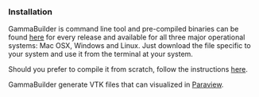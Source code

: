 ### Installation ###

GammaBuilder is command line tool and pre-compiled binaries can be found [here](https://github.com/lostbean/gammabuilder/releases) for every release and available for all three major operational systems: Mac OSX, Windows and Linux. Just download the file specific to your system and use it from the terminal at your system. 

Should you prefer to compile it from scratch, follow the instructions [here](https://github.com/lostbean/gammabuilder).

GammaBuilder generate VTK files that can visualized in [Paraview](http://www.paraview.org/).
